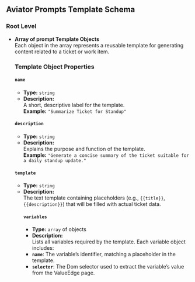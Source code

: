 ## Aviator Prompts Template Schema

### Root Level

- **Array of prompt Template Objects**  
  Each object in the array represents a reusable template for generating content related to a ticket or work item.

  ### Template Object Properties
  
  #### **`name`**
  - **Type:** `string`
  - **Description:**  
    A short, descriptive label for the template.  
    **Example:** `"Summarize Ticket for Standup"`
  
  #### **`description`**
  - **Type:** `string`
  - **Description:**  
    Explains the purpose and function of the template.  
    **Example:** `"Generate a concise summary of the ticket suitable for a daily standup update."`
  
  #### **`template`**
  - **Type:** `string`
  - **Description:**  
    The text template containing placeholders (e.g., `{{title}}`, `{{description}}`) that will be filled with actual ticket data.
    #### **`variables`**
    - **Type:** `array` of objects
    - **Description:**  
    Lists all variables required by the template. Each variable object includes:
    - **`name`**: The variable’s identifier, matching a placeholder in the template.
    - **`selector`**: The Dom selector used to extract the variable’s value from the ValueEdge page.
